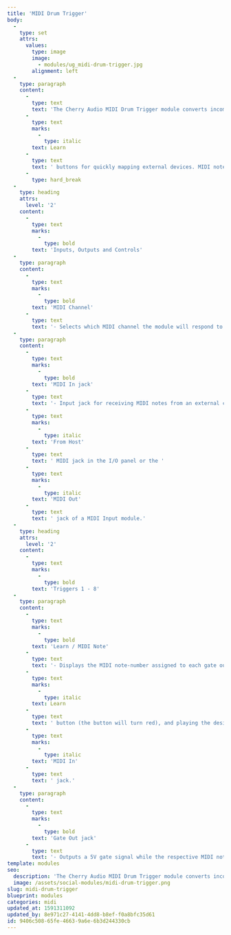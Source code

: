 ```yaml
---
title: 'MIDI Drum Trigger'
body:
  -
    type: set
    attrs:
      values:
        type: image
        image:
          - modules/ug_midi-drum-trigger.jpg
        alignment: left
  -
    type: paragraph
    content:
      -
        type: text
        text: 'The Cherry Audio MIDI Drum Trigger module converts incoming MIDI notes to eight individual gate outputs and features easy-to-use '
      -
        type: text
        marks:
          -
            type: italic
        text: Learn
      -
        type: text
        text: ' buttons for quickly mapping external devices. MIDI notes sent from the pads or keys of an external controller or drum machine can be mapped to individual drum modules, samplers etc. inside of Voltage Modular to create the modular drum-machine of your dreams!'
      -
        type: hard_break
  -
    type: heading
    attrs:
      level: '2'
    content:
      -
        type: text
        marks:
          -
            type: bold
        text: 'Inputs, Outputs and Controls'
  -
    type: paragraph
    content:
      -
        type: text
        marks:
          -
            type: bold
        text: 'MIDI Channel'
      -
        type: text
        text: '- Selects which MIDI channel the module will respond to. Set this to the same channel as your controller or external MIDI device. When set to “All,” MIDI notes from all sixteen channels will be received allowing devices on different channels to trigger the module simultaneously.'
  -
    type: paragraph
    content:
      -
        type: text
        marks:
          -
            type: bold
        text: 'MIDI In jack'
      -
        type: text
        text: '- Input jack for receiving MIDI notes from an external controller or MIDI device. This is typically patched to the '
      -
        type: text
        marks:
          -
            type: italic
        text: 'From Host'
      -
        type: text
        text: ' MIDI jack in the I/O panel or the '
      -
        type: text
        marks:
          -
            type: italic
        text: 'MIDI Out'
      -
        type: text
        text: ' jack of a MIDI Input module.'
  -
    type: heading
    attrs:
      level: '2'
    content:
      -
        type: text
        marks:
          -
            type: bold
        text: 'Triggers 1 - 8'
  -
    type: paragraph
    content:
      -
        type: text
        marks:
          -
            type: bold
        text: 'Learn / MIDI Note'
      -
        type: text
        text: '- Displays the MIDI note-number assigned to each gate output. This can be reassigned by clicking the '
      -
        type: text
        marks:
          -
            type: italic
        text: Learn
      -
        type: text
        text: ' button (the button will turn red), and playing the desired note on the device patched to the '
      -
        type: text
        marks:
          -
            type: italic
        text: 'MIDI In'
      -
        type: text
        text: ' jack.'
  -
    type: paragraph
    content:
      -
        type: text
        marks:
          -
            type: bold
        text: 'Gate Out jack'
      -
        type: text
        text: '- Outputs a 5V gate signal while the respective MIDI note is being played. This will typically be used to play a drum sound via the trigger input of a drum module or gate input of a sampler but can also be used, for example, to start and stop sequencers or step through switch modules.'
template: modules
seo:
  description: 'The Cherry Audio MIDI Drum Trigger module converts incoming MIDI notes to eight individual gate outputs and features easy-to-use Learn buttons for quickly mapping external devices.'
  image: /assets/social-modules/midi-drum-trigger.png
slug: midi-drum-trigger
blueprint: modules
categories: midi
updated_at: 1591311092
updated_by: 8e971c27-4141-4dd8-b8ef-f0a8bfc35d61
id: 9406c508-65fe-4663-9a6e-6b3d244330cb
---
```

